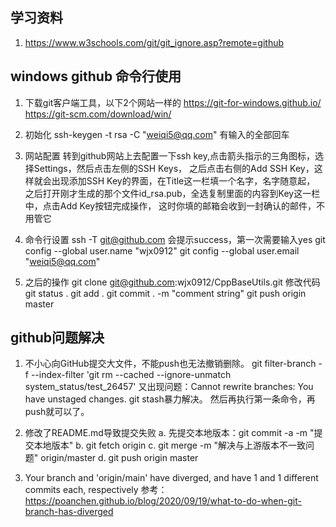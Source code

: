 ## 学习资料
1. https://www.w3schools.com/git/git_ignore.asp?remote=github

## windows github 命令行使用
1. 下载git客户端工具，以下2个网站一样的
https://git-for-windows.github.io/
https://git-scm.com/download/win/

2. 初始化
ssh-keygen -t rsa -C "weiqi5@qq.com" 有输入的全部回车

3. 网站配置
转到github网站上去配置一下ssh key,点击箭头指示的三角图标，选择Settings，然后点击左侧的SSH Keys，
之后点击右侧的Add SSH Key，这样就会出现添加SSH Key的界面，在Title这一栏填一个名字，名字随意起，
之后打开刚才生成的那个文件id_rsa.pub，全选复制里面的内容到Key这一栏中，点击Add Key按钮完成操作，
这时你填的邮箱会收到一封确认的邮件，不用管它

4. 命令行设置
ssh -T git@github.com 会提示success，第一次需要输入yes
git config --global user.name "wjx0912"
git config --global user.email "weiqi5@qq.com"

5. 之后的操作
git clone git@github.com:wjx0912/CppBaseUtils.git
修改代码
git status .
git add .
git commit . -m "comment string"
git push origin master


## github问题解决
1. 不小心向GitHub提交大文件，不能push也无法撤销删除。
    git filter-branch -f --index-filter 'git rm --cached --ignore-unmatch system_status/test_26457'
  又出现问题：Cannot rewrite branches: You have unstaged changes.
    git stash暴力解决。
    然后再执行第一条命令，再push就可以了。

2. 修改了README.md导致提交失败
    a. 先提交本地版本：git commit -a -m "提交本地版本"
    b. git fetch origin
    c. git merge -m "解决与上游版本不一致问题" origin/master
    d. git push origin master

3. Your branch and 'origin/main' have diverged, and have 1 and 1 different commits each, respectively
参考：https://poanchen.github.io/blog/2020/09/19/what-to-do-when-git-branch-has-diverged
